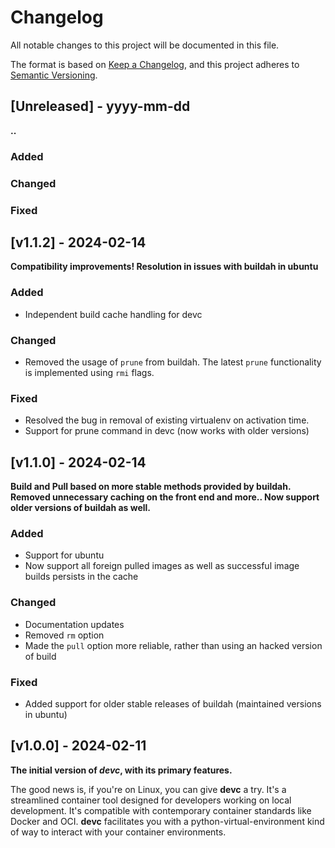 # Changelog

All notable changes to this project will be documented in this file.

The format is based on [Keep a Changelog](https://keepachangelog.com/en/1.1.0/),
and this project adheres to [Semantic Versioning](https://semver.org/spec/v2.0.0.html).



## [Unreleased] - yyyy-mm-dd
**..**

### Added
### Changed
### Fixed


## [v1.1.2] - 2024-02-14
**Compatibility improvements! Resolution in issues with buildah in ubuntu**

### Added
- Independent build cache handling for devc
### Changed
- Removed the usage of `prune` from buildah. The latest `prune` functionality is implemented using `rmi` flags.
### Fixed
- Resolved the bug in removal of existing virtualenv on activation time.
- Support for prune command in devc (now works with older versions)



## [v1.1.0] - 2024-02-14
**Build and Pull based on more stable methods provided by buildah. Removed unnecessary caching on the front end and more.. Now support older versions of buildah as well.**

### Added
- Support for ubuntu
- Now support all foreign pulled images as well as successful image builds persists in the cache
### Changed
- Documentation updates
- Removed `rm` option
- Made the `pull` option more reliable, rather than using an hacked version of build
### Fixed
- Added support for older stable releases of buildah (maintained versions in ubuntu)



## [v1.0.0] - 2024-02-11
**The initial version of *devc*, with its primary features.**

The good news is, if you're on Linux, you can give **devc** a try. It's a streamlined container tool designed for developers working on local development. It's compatible with contemporary container standards like Docker and OCI. **devc** facilitates you with a python-virtual-environment kind of way to interact with your container environments.
